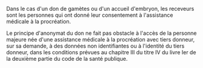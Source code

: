 Dans le cas d'un don de gamètes ou d'un accueil d'embryon, les receveurs sont les personnes qui ont donné leur consentement à l'assistance médicale à la procréation.  

  

Le principe d'anonymat du don ne fait pas obstacle à l'accès de la personne majeure née d'une assistance médicale à la procréation avec tiers donneur, sur sa demande, à des données non identifiantes ou à l'identité du tiers donneur, dans les conditions prévues au chapitre III du titre IV du livre Ier de la deuxième partie du code de la santé publique.

